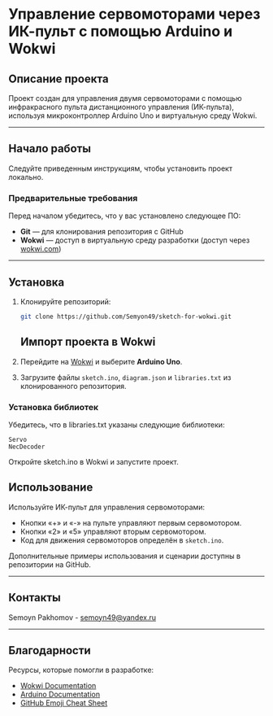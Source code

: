 # Управление сервомоторами через ИК-пульт с помощью Arduino и Wokwi

## Описание проекта
Проект создан для управления двумя сервомоторами с помощью инфракрасного пульта дистанционного управления (ИК-пульта), используя микроконтроллер Arduino Uno и виртуальную среду Wokwi. 

---

## Начало работы
Следуйте приведенным инструкциям, чтобы установить проект локально.

### Предварительные требования
Перед началом убедитесь, что у вас установлено следующее ПО:

- **Git** — для клонирования репозитория с GitHub
- **Wokwi** — доступ в виртуальную среду разработки (доступ через [wokwi.com](https://wokwi.com))

---

## Установка
1. Клонируйте репозиторий:
   ```bash
   git clone https://github.com/Semyon49/sketch-for-wokwi.git
   ```
    ## Импорт проекта в Wokwi

2. Перейдите на [Wokwi](https://wokwi.com) и выберите **Arduino Uno**.
3. Загрузите файлы `sketch.ino`, `diagram.json` и `libraries.txt` из клонированного репозитория.

### Установка библиотек

Убедитесь, что в libraries.txt указаны следующие библиотеки:
```plaintext
Servo
NecDecoder
```
Откройте sketch.ino в Wokwi и запустите проект.


## Использование

Используйте ИК-пульт для управления сервомоторами:

- Кнопки «+» и «-» на пульте управляют первым сервомотором.
- Кнопки «2» и «5» управляют вторым сервомотором.
- Код для движения сервомоторов определён в `sketch.ino`.

Дополнительные примеры использования и сценарии доступны в репозитории на GitHub.

---
## Контакты

Semoyn Pakhomov - semoyn49@yandex.ru

---

## Благодарности

Ресурсы, которые помогли в разработке:

- [Wokwi Documentation](https://docs.wokwi.com)
- [Arduino Documentation](https://www.arduino.cc/en/Guide/Introduction)
- [GitHub Emoji Cheat Sheet](https://www.webfx.com/tools/emoji-cheat-sheet/)
